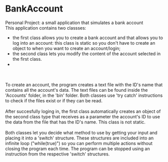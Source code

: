 # BankAccount
Personal Project: a small application that simulates a bank account
<br>This application contains two classses:
- the first class allows you to create a bank account and that allows you to log into an account: this class is static so you don't have to create an object to when you want to create an account/login;
- the second class lets you modify the content of the account selected in the first class.
- 
<br><br>To create an account, the program creates a text file with the ID's name that contains all the account's data. The text files can be found inside the 'Accounts' folder, in the 'bin' folder. Both classes use 'try catch' instructions to check if the files exist or if they can be read.
<br><br>After succesfully loging in, the first class automatically creates an object of the second class type that receives as a parameter the account's ID to use the data from the file that has the ID's name. This class is not static.
<br><br>Both classes let you decide what method to use by getting your input and placing it into a 'switch' structure. These structures are included into an infinite loop ("while(true)") so you can perform multiple actions without closing the program each time. The program can be stopped using an instruction from the respective 'switch' structures.
